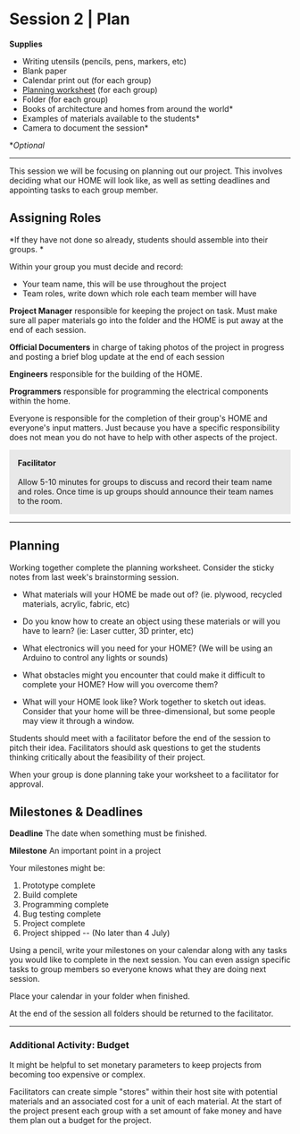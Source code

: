 # Session 2 | Plan

**Supplies**

* Writing utensils (pencils, pens, markers, etc)
* Blank paper
* Calendar print out (for each group)
* [Planning worksheet](https://github.com/cyanidecupcake/fab-moments-handbook/blob/master/Worksheets/planningWkst.pdf) (for each group)
* Folder (for each group)
* Books of architecture and homes from around the world*
* Examples of materials available to the students*
* Camera to document the session*
    
**Optional*

---

This session we will be focusing on planning out our project.  This involves deciding what our HOME will look like, as well as setting deadlines and appointing tasks to each group member.


## Assigning Roles

*If they have not done so already, students should assemble into their groups. * 

Within your group you must decide and record:

* Your team name, this will be use throughout the project
* Team roles, write down which role each team member will have


**Project Manager** 
responsible for keeping the project on task. Must make sure all paper materials go into the folder and the HOME is put away at the end of each session.

**Official Documenters**
in charge of taking photos of the project in progress and posting a brief blog update at the end of each session

**Engineers** 
responsible for the building of the HOME.

**Programmers** 
responsible for programming the electrical components within the home.

Everyone is responsible for the completion of their group's HOME and everyone's input matters.  Just because you have a specific responsibility does not mean you do not have to help with other aspects of the project.

<div style="background:#E8E8E8; padding:15px;"><b>Facilitator</b><br><br>
Allow 5-10 minutes for groups to discuss and record their team name and roles.   Once time is up groups should announce their team names to the room.</div>

---


## Planning

Working together complete the planning worksheet.  Consider the sticky notes from last week's brainstorming session. 


* What materials will your HOME be made out of? (ie. plywood, recycled materials, acrylic, fabric, etc)

* Do you know how to create an object using these materials or will you have to learn? (ie: Laser cutter, 3D printer, etc)

* What electronics will you need for your HOME?  (We will be using an Arduino to control any lights or sounds)

* What obstacles might you encounter that could make it difficult to complete your HOME?  How will you overcome them?

* What will your HOME look like?  Work together to sketch out ideas.  Consider that your home will be three-dimensional, but some people may view it through a window.



Students should meet with a facilitator before the end of the session to pitch their idea.  Facilitators should ask questions to get the students thinking critically about the feasibility of their project.

When your group is done planning take your worksheet to a facilitator for approval.  


## Milestones & Deadlines

**Deadline** The date when something must be finished.

**Milestone** An important point in a project

Your milestones might be:
1. Prototype complete
2. Build complete
3. Programming complete
4. Bug testing complete
5. Project complete
6. Project shipped -- (No later than 4 July)


Using a pencil, write your milestones on your calendar along with any tasks you would like to complete in the next session.  You can even assign specific tasks to group members so everyone knows what they are doing next session.

Place your calendar in your folder when finished.  



At the end of the session all folders should be returned to the facilitator.


---


### Additional Activity: Budget


It might be helpful to set monetary parameters to keep projects from becoming too expensive or complex. 

Facilitators can create simple "stores" within their host site with potential materials and an associated cost for a unit of each material.  At the start of the project present each group with a set amount of fake money and have them plan out a budget for the project.  
